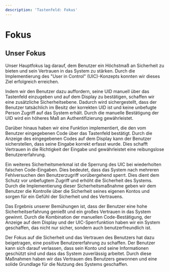 ```yaml
---
description: 'Tastenfeld: Fokus'
---
```


# Fokus

## Unser Fokus

Unser Hauptfokus lag darauf, dem Benutzer ein Höchstmaß an Sicherheit zu bieten und sein Vertrauen in das System zu stärken. Durch die Implementierung des "User in Control" (UIC)-Konzepts konnten wir dieses Ziel erfolgreich erreichen.

Indem wir den Benutzer dazu auffordern, seine UID manuell über das Tastenfeld einzugeben und auf dem Display zu bestätigen, schaffen wir eine zusätzliche Sicherheitsebene. Dadurch wird sichergestellt, dass der Benutzer tatsächlich im Besitz der korrekten UID ist und keine unbefugte Person Zugriff auf das System erhält. Durch die manuelle Bestätigung der UID wird ein höheres Maß an Authentifizierung gewährleistet.

Darüber hinaus haben wir eine Funktion implementiert, die den vom Benutzer eingegebenen Code über das Tastenfeld bestätigt. Durch die Anzeige des eingegebenen Codes auf dem Display kann der Benutzer sicherstellen, dass seine Eingabe korrekt erfasst wurde. Dies schafft Vertrauen in die Richtigkeit der Eingabe und gewährleistet eine reibungslose Benutzererfahrung.

Ein weiteres Sicherheitsmerkmal ist die Sperrung des UIC bei wiederholten falschen Code-Eingaben. Dies bedeutet, dass das System nach mehreren Fehlversuchen den Benutzerzugriff vorübergehend sperrt. Dies dient dem Schutz vor unbefugtem Zugriff und erhöht die Sicherheit des Systems. Durch die Implementierung dieser Sicherheitsmaßnahme geben wir dem Benutzer die Kontrolle über die Sicherheit seines eigenen Kontos und sorgen für ein Gefühl der Sicherheit und des Vertrauens.

Das Ergebnis unserer Bemühungen ist, dass der Benutzer eine hohe Sicherheitserfahrung genießt und ein großes Vertrauen in das System gewinnt. Durch die Kombination der manuellen Code-Bestätigung, der Anzeige auf dem Display und der UIC-Sperrfunktion haben wir ein System geschaffen, das nicht nur sicher, sondern auch benutzerfreundlich ist.

Der Fokus auf die Sicherheit und das Vertrauen des Benutzers hat dazu beigetragen, eine positive Benutzererfahrung zu schaffen. Der Benutzer kann sich darauf verlassen, dass sein Konto und seine Informationen geschützt sind und dass das System zuverlässig arbeitet. Durch diese Maßnahmen haben wir das Vertrauen des Benutzers gewonnen und eine solide Grundlage für die Nutzung des Systems geschaffen.
